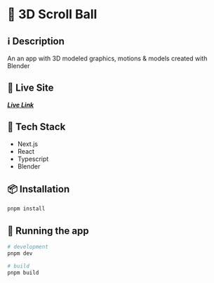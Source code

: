 # 🧵 3D Scroll Ball

## ℹ️ Description

An an app with 3D modeled graphics, motions & models created with Blender

## 🧬 Live Site

___[Live Link](https://scroll-ball.vercel.app/)___

## 🔮 Tech Stack

- Next.js
- React
- Typescript
- Blender

## 📦 Installation

```bash
pnpm install
```

## 🚀 Running the app

```bash
# development
pnpm dev

# build
pnpm build

```
